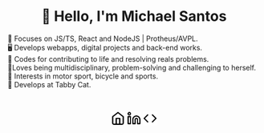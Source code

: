 <h1 align='center'>👋 Hello, I'm Michael Santos</h1> 
<p align='left'>
🧠 Focuses on JS/TS, React and NodeJS | Protheus/AVPL.<br>
🖥 Develops webapps, digital projects and back-end works.<br>
💪 Codes for contributing to life and resolving reals problems.<br>
💙Loves being multidisciplinary, problem-solving and challenging to herself.<br>
🧩 Interests in motor sport, bicycle and sports.<br>
📌 Develops at Tabby Cat.
</p><br>

<p align='center'>
<a href="https://github.com/michaelsantos87" target="_blank" title="Homepage"><img height="28" src="https://raw.githubusercontent.com/michaelsantos87/michaelsantos87/1ba0e97a09701bc1d252b9b302d842d6dfa462b4/home.svg"></a>
<a href="https://github.com/michaelsantos87" target="_blank" title="LinkedIn"><img height="28" src="https://raw.githubusercontent.com/michaelsantos87/michaelsantos87/1ba0e97a09701bc1d252b9b302d842d6dfa462b4/linkedin.svg"></a>
<a href="https://github.com/michaelsantos87" target="_blank" title="HackerRank"><img  height="28" src="https://raw.githubusercontent.com/michaelsantos87/michaelsantos87/1ba0e97a09701bc1d252b9b302d842d6dfa462b4/code.svg"></a>
</p>
